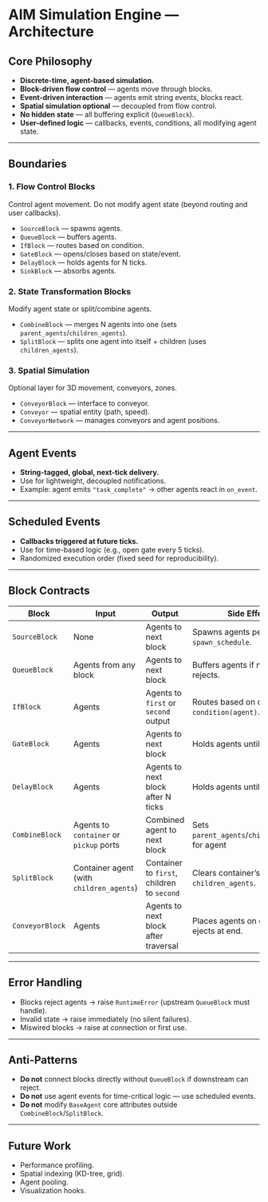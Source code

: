 # AIM Simulation Engine — Architecture

## Core Philosophy

- **Discrete-time, agent-based simulation.**
- **Block-driven flow control** — agents move through blocks.
- **Event-driven interaction** — agents emit string events, blocks react.
- **Spatial simulation optional** — decoupled from flow control.
- **No hidden state** — all buffering explicit (`QueueBlock`).
- **User-defined logic** — callbacks, events, conditions, all modifying agent state.

---

## Boundaries

### 1. Flow Control Blocks
Control agent movement. Do not modify agent state (beyond routing and user callbacks).

- `SourceBlock` — spawns agents.
- `QueueBlock` — buffers agents.
- `IfBlock` — routes based on condition.
- `GateBlock` — opens/closes based on state/event.
- `DelayBlock` — holds agents for N ticks.
- `SinkBlock` — absorbs agents.

### 2. State Transformation Blocks
Modify agent state or split/combine agents.

- `CombineBlock` — merges N agents into one (sets `parent_agents`/`children_agents`).
- `SplitBlock` — splits one agent into itself + children (uses `children_agents`).

### 3. Spatial Simulation
Optional layer for 3D movement, conveyors, zones.

- `ConveyorBlock` — interface to conveyor.
- `Conveyor` — spatial entity (path, speed).
- `ConveyorNetwork` — manages conveyors and agent positions.

---

## Agent Events

- **String-tagged, global, next-tick delivery.**
- Use for lightweight, decoupled notifications.
- Example: agent emits `"task_complete"` → other agents react in `on_event`.

---

## Scheduled Events

- **Callbacks triggered at future ticks.**
- Use for time-based logic (e.g., open gate every 5 ticks).
- Randomized execution order (fixed seed for reproducibility).

---

## Block Contracts

| Block | Input | Output | Side Effects |
|-------|-------|--------|--------------|
| `SourceBlock` | None | Agents to next block | Spawns agents per `spawn_schedule`. |
| `QueueBlock` | Agents from any block | Agents to next block | Buffers agents if next block rejects. |
| `IfBlock` | Agents | Agents to `first` or `second` output | Routes based on callback `condition(agent)`. |
| `GateBlock` | Agents | Agents to next block | Holds agents until open. |
| `DelayBlock` | Agents | Agents to next block after N ticks | Holds agents until timeout |
| `CombineBlock` | Agents to `container` or `pickup` ports | Combined agent to next block | Sets `parent_agents`/`children_agents` for agent |
| `SplitBlock` | Container agent (with `children_agents`) | Container to `first`, children to `second` | Clears container’s `children_agents`. |
| `ConveyorBlock` | Agents | Agents to next block after traversal | Places agents on conveyor, ejects at end. |

---

## Error Handling

- Blocks reject agents -> raise `RuntimeError` (upstream `QueueBlock` must handle).
- Invalid state -> raise immediately (no silent failures).
- Miswired blocks -> raise at connection or first use.

---

## Anti-Patterns

- **Do not** connect blocks directly without `QueueBlock` if downstream can reject.
- **Do not** use agent events for time-critical logic — use scheduled events.
- **Do not** modify `BaseAgent` core attributes outside `CombineBlock`/`SplitBlock`.

---

## Future Work

- Performance profiling.
- Spatial indexing (KD-tree, grid).
- Agent pooling.
- Visualization hooks.
